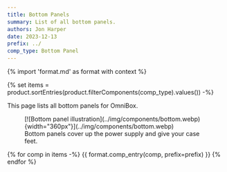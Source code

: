```yaml
---
title: Bottom Panels
summary: List of all bottom panels.
authors: Jon Harper
date: 2023-12-13
prefix: ../
comp_type: Bottom Panel
---
```


{% import 'format.md' as format with context %}

{% set items = product.sortEntries(product.filterComponents(comp_type).values()) -%}

This page lists all bottom panels for OmniBox.
<figure markdown>
[![Bottom panel illustration](../img/components/bottom.webp){width="360px"}](../img/components/bottom.webp)
<figcaption markdown>
Bottom panels cover up the power supply and give your case feet.
</figcaption>
</figure>

{% for comp in items -%}
{{ format.comp_entry(comp, prefix=prefix) }}
{% endfor %}